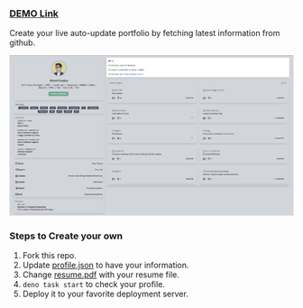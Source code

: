 ### [DEMO Link](https://riteshf.deno.dev/)

Create your live auto-update portfolio by fetching latest information from
github.

![](./static/sample.png)

### Steps to Create your own

1. Fork this repo.
2. Update [profile.json](./profile.json) to have your information.
3. Change [resume.pdf](./static/resume.pdf) with your resume file.
4. `deno task start` to check your profile.
5. Deploy it to your favorite deployment server.
